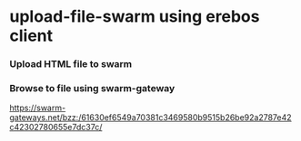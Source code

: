 # upload-file-swarm using erebos client

### Upload HTML file to swarm 

### Browse to file using swarm-gateway
https://swarm-gateways.net/bzz:/61630ef6549a70381c3469580b9515b26be92a2787e42c42302780655e7dc37c/

